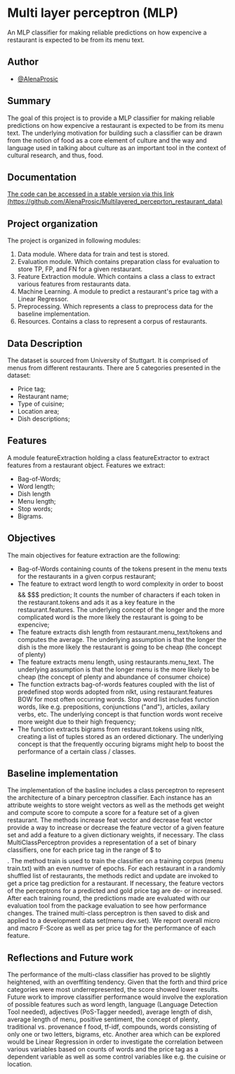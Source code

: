 
# Multi layer perceptron (MLP)
An MLP classifier for making reliable predictions on how expencive a restaurant is expected to be from its menu text.





## Author

- [@AlenaProsic](https://github.com/AlenaProsic)


## Summary
The goal of this project is to provide a  MLP classifier for making reliable predictions on how expencive a restaurant is expected to be from its menu text.
The underlying motivation for building such a classifier can be drawn from the notion of food as a core element of culture and the way and language used in talking about culture as an important tool in the context of cultural research, and thus, food.
## Documentation

[The code can be accessed in a stable version via this link (https://github.com/AlenaProsic/Multilayered_perceprton_restaurant_data)](https://github.com/AlenaProsic/Multilayered_perceprton_restaurant_data)


## Project organization

The project is organized in following modules: 
1. Data module. Where data for train and test is stored. 
2. Evaluation module. Which  contains preparation class for evaluation to store TP, FP, and FN for a given restaurant. 
3. Feature Extraction module. Which contains a class a class to extract various features from restaurants data. 
4. Machine Learning. A module to predict a restaurant's price tag with a Linear Regressor.
5. Preprocessing. Which represents a class to preprocess data for the baseline implementation.
6. Resources. Contains a class to represent a corpus of restaurants.

## Data Description
The dataset is sourced from University of Stuttgart. 
It is comprised of menus from different restaurants. 
There are 5 categories presented in the dataset: 
- Price tag;
- Restaurant name;
- Type of cuisine;
- Location area;
- Dish descriptions;


## Features

A module featureExtraction holding a class featureExtractor to extract features from a restaurant object. 
Features we extract: 
- Bag-of-Words;
- Word length;
- Dish length 
- Menu length;
- Stop words;
- Bigrams.


## Objectives

The main objectives for feature extraction are the following:
- Bag-of-Words containing counts of the tokens present in the menu texts for the restaurants in a given corpus restaurant;
- The feature to extract word length  to word complexity in order to boost $$$$ && $$$ prediction; It counts the number of characters if each token in the restaurant.tokens and ads it as a key feature in the restaurant.features. The underlying concept of the longer and the more complicated word is the more likely the restaurant is going to be expencive;
- The feature extracts dish length from restaurant.menu_text/tokens and computes the average. The underlying  assumption is that the longer the dish is the more likely the restaurant is going to be cheap (the concept of plenty)
- The feature extracts menu length, using restaurants.menu_text. The underlying assumption is that the longer menu is the more likely to be cheap (the concept of plenty and abundance of consumer choice)
- The function extracts bag-of-words features coupled with the list of predefined stop words adopted from nlkt, using restaurant.features BOW for most often occurring words. Stop word list includes function words, like e.g. prepositions, conjunctions ("and"), articles, axilary verbs,  etc. The underlying concept is that function words wont receive more weight due to their high frequency;
- The function extracts bigrams from restaurant.tokens using nltk, creating a list of tuples stored as an ordered dictionary. The underlying concept is that the frequently occuring bigrams might help to boost the performance of a certain class / classes.
## Baseline implementation 

The implementation of the basline includes a class perceptron to represent the architecture of a binary perceptron classifier. Each instance has an attribute weights to store weight vectors as well as the methods get weight and compute score to compute a score for a feature set of a given restaurant. The methods increase feat vector and decrease feat vector provide a way to increase or decrease the feature vector of a given feature set and add a feature to a given dictionary weights, if necessary.
The class MultiClassPerceptron provides a representation of a set of binary classifiers, one for each price tag in the range of $ to $$$$. The method train is used to train the classifier on a training corpus (menu train.txt) with an even numver of epochs. For each restaurant in a randomly shuffled list of restaurants, the methods redict and update are invoked to get a price tag prediction for a restaurant. If necessary, the feature vectors of the perceptrons for a predicted and gold price tag are de- or increased. After each training round, the predictions made are evaluated with our evaluation tool from the package evaluation to see how performance changes. The trained multi-class perceptron is then saved to disk and applied to a development data set(menu dev.set). We report overall micro and macro F-Score as well as per price tag for the performance of each feature.
## Reflections and Future work 

The performance of the multi-class classifier has proved to be slightly heightened, with an overffiting tendency. Given that the forth and third price categories were most underrepresented, the score showed lower results. Future work to improve classifier performance would involve the exploration of possible features
such as word length, language (Language Detection Tool needed), adjectives (PoS-Tagger needed), average length of dish, average length of menu, positive sentiment, the concept of plenty, traditional vs. provenance f food, tf-idf, compounds, words consisting of only one or two letters, bigrams, etc. Another area which can be explored would be Linear Regression in order to investigate the correlation between various variables based on counts of words and the price tag as a dependent variable as well as some control variables like e.g. the cuisine or location.
